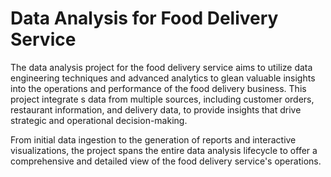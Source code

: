 # Data Analysis for Food Delivery Service      
     
The data analysis project for the food delivery service aims to utilize data engineering techniques and advanced analytics to glean valuable insights into the operations and performance of the food delivery business. This project integrate s data from multiple sources, including customer orders, restaurant information, and delivery data, to provide insights that drive strategic and operational decision-making.  
    
From initial data ingestion to the generation of reports and interactive visualizations, the project spans the entire data analysis lifecycle to offer a comprehensive and detailed view of the food delivery service's operations.   
 
 
 
 

